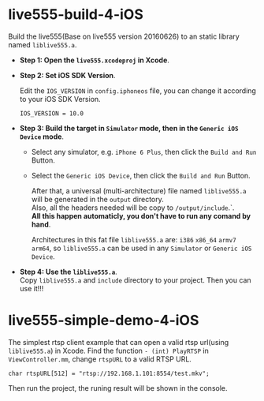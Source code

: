 # live555-build-4-iOS	
  Build the live555(Base on live555 version 20160626) to an static library named `liblive555.a`.
  
  - **Step 1: Open the `live555.xcodeproj` in Xcode**.

  - **Step 2: Set iOS SDK Version**.  
    
    Edit the `IOS_VERSION` in `config.iphoneos` file, you can change it according to your iOS SDK Version.  
    ```
    IOS_VERSION = 10.0
    ```

  - **Step 3: Build the target in `Simulator` mode, then in the `Generic iOS Device` mode**.  
    - Select any simulator, e.g. `iPhone 6 Plus`, then click the `Build and Run` Button.
    - Select the `Generic iOS Device`, then click the `Build and Run` Button.
    
      After that, a universal (multi-architecture) file named `liblive555.a` will be generated in the `output` directory.  
      Also, all the headers needed will be copy to `/output/include`.`.     
      **All this happen automaticly, you don't have to run any comand by hand**.    
  
      Architectures in this fat file `liblive555.a` are: `i386` `x86_64` `armv7` `arm64`, so `liblive555.a` can be used in any `Simulator` or `Generic iOS Device`.
      


  - **Step 4: Use the `liblive555.a`**.  
    Copy `liblive555.a` and `include` directory to your project.
    Then you can use it!!!

# live555-simple-demo-4-iOS

  The simplest rtsp client example that can open a valid rtsp url(using `liblive555.a`) in Xcode.
  Find the function `- (int) PlayRTSP` in `ViewController.mm`, change `rtspURL` to a valid RTSP URL.  
  ```
  char rtspURL[512] = "rtsp://192.168.1.101:8554/test.mkv";
  ```
  Then run the project, the runing result will be shown in the console.
  



